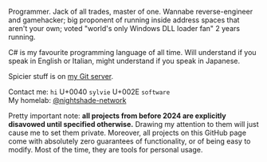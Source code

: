 Programmer. Jack of all trades, master of one.
Wannabe reverse-engineer and gamehacker; big proponent of running inside address spaces that aren't your own; voted "world's only Windows DLL loader fan" 2 years running.

C# is my favourite programming language of all time. Will understand if you speak in English or Italian, might understand if you speak in Japanese.

Spicier stuff is on [my Git server](https://git.nightshade.network).

Contact me: `hi` U+0040 `sylvie` U+002E `software`  
My homelab: [@nightshade-network](https://github.com/nightshade-network)

Pretty important note: **all projects from before 2024 are explicitly disavowed until specified otherwise.** Drawing my attention to them will just cause me to set them private. Moreover, all projects on this GitHub page come with absolutely zero guarantees of functionality, or of being easy to modify. Most of the time, they are tools for personal usage.
